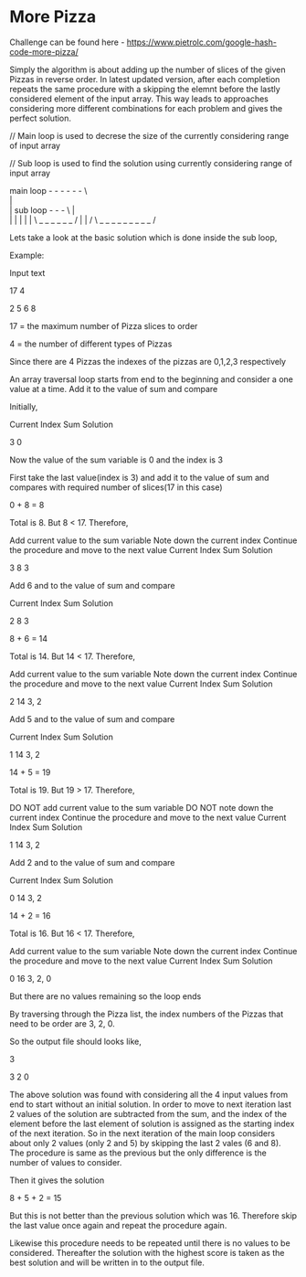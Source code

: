 # More Pizza

Challenge can be found here - https://www.pietrolc.com/google-hash-code-more-pizza/

Simply the algorithm is about adding up the number of slices of the given Pizzas in reverse order. In latest updated version, after each completion repeats the same procedure with a skipping the elemnt before the lastly considered element of the input array. This way leads to approaches considering more different combinations for each problem and gives the perfect solution.

// Main loop is used to decrese the size of the currently considering range of input array

// Sub loop is used to find the solution using currently considering range of input array

main loop - - - - - - \            
|                      \
|  sub loop - - - \     |           
|  |               |    |
|   \ _ _ _ _ _ _ /     |
|                      /
 \ _ _ _ _ _ _ _ _ _  /
 
Lets take a look at the basic solution which is done inside the sub loop,

Example:

Input text

17 4

2 5 6 8

17 = the maximum number of Pizza slices to order

4 = the number of different types of Pizzas

Since there are 4 Pizzas the indexes of the pizzas are 0,1,2,3 respectively

An array traversal loop starts from end to the beginning and consider a one value at a time. Add it to the value of sum and compare

Initially,

Current Index	Sum	Solution

3	0	

Now the value of the sum variable is 0 and the index is 3

First take the last value(index is 3) and add it to the value of sum and compares with required number of slices(17 in this case)

0 + 8 = 8

Total is 8. But 8 < 17. Therefore,

Add current value to the sum variable
Note down the current index
Continue the procedure and move to the next value
Current Index	Sum	Solution

3	8	3

Add 6 and to the value of sum and compare

Current Index	Sum	Solution

2	8	3

8 + 6 = 14

Total is 14. But 14 < 17. Therefore,

Add current value to the sum variable
Note down the current index
Continue the procedure and move to the next value
Current Index	Sum	Solution

2	14	3, 2

Add 5 and to the value of sum and compare

Current Index	Sum	Solution

1	14	3, 2

14 + 5 = 19

Total is 19. But 19 > 17. Therefore,

DO NOT add current value to the sum variable
DO NOT note down the current index
Continue the procedure and move to the next value
Current Index	Sum	Solution

1	14	3, 2

Add 2 and to the value of sum and compare

Current Index	Sum	Solution

0	14	3, 2

14 + 2 = 16

Total is 16. But 16 < 17. Therefore,

Add current value to the sum variable
Note down the current index
Continue the procedure and move to the next value
Current Index	Sum	Solution

0	16	3, 2, 0

But there are no values remaining so the loop ends

By traversing through the Pizza list, the index numbers of the Pizzas that need to be order are 3, 2, 0.

So the output file should looks like,

3

3 2 0

The above solution was found with considering all the 4 input values from end to start without an initial solution. In order to move to next iteration last 2 values of the solution are subtracted from the sum, and the index of the element before the last element of solution is assigned as the starting index of the next iteration. So in the next iteration of the main loop considers about only 2 values (only 2 and 5) by skipping the last 2 vales (6 and 8). The procedure is same as the previous but the only difference is the number of values to consider.

Then it gives the solution

8 + 5 + 2 = 15

But this is not better than the previous solution which was 16. Therefore skip the last value once again and repeat the procedure again.

Likewise this procedure needs to be repeated until there is no values to be considered. Thereafter the solution with the highest score is taken as the best solution and will be written in to the output file.
